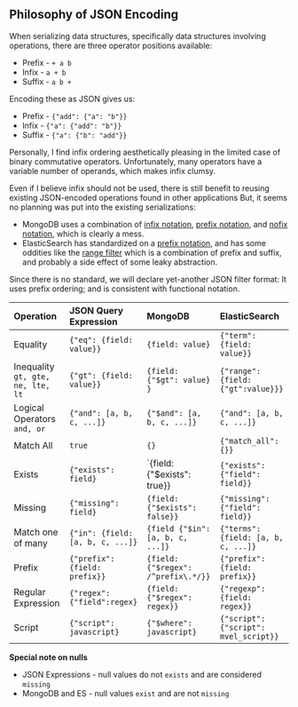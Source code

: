 Philosophy of JSON Encoding
---------------------------

When serializing data structures, specifically data structures involving
operations, there are three operator positions available:

* Prefix - ```+ a b```
* Infix  - ```a + b```
* Suffix - ```a b +```

Encoding these as JSON gives us:

* Prefix - ```{"add": {"a": "b"}}```
* Infix  - ```{"a": {"add": "b"}}```
* Suffix - ```{"a": {"b": "add"}}```

Personally, I find infix ordering aesthetically pleasing in the limited case
of binary commutative operators.  Unfortunately, many operators have
a variable number of operands, which makes infix clumsy.

Even if I believe infix should not be used, there is still benefit
to reusing existing JSON-encoded operations found in other applications
But, it seems no planning was put into the existing serializations:

* MongoDB uses a combination of [infix notation](http://docs.mongodb.org/manual/reference/operator/query/gt/#op._S_gt),
[prefix notation](http://docs.mongodb.org/manual/reference/operator/query/and/#op._S_and),
and [nofix notation](http://caffinc.com/blog/2014/02/mongodb-eq-operator-for-find/),
which is clearly a mess.
* ElasticSearch has standardized on a [prefix notation](http://www.elasticsearch.org/guide/en/elasticsearch/reference/current/query-dsl-term-filter.html),
and has some oddities like the [range filter](http://www.elasticsearch.org/guide/en/elasticsearch/reference/current/query-dsl-range-filter.html)
which is a combination of prefix and suffix, and probably a side effect of some
leaky abstraction.

Since there is no standard, we will declare yet-another JSON filter format:  It uses prefix
ordering; and is consistent with functional notation.

| Operation                     | JSON Query Expression                       | MongoDB                           | ElasticSearch                       |
|:------------------------------|:-------------------------------|:----------------------------------|:------------------------------------|
|Equality                       |`{"eq": {field: value}}`        |`{field: value}`                   |`{"term": {field: value}}`           |
|Inequality `gt, gte, ne, lte, lt`|`{"gt": {field: value}}`      |`{field: {"$gt": value} }`         |`{"range": {field: {"gt":value}}}`   |
|Logical Operators `and, or`    |`{"and": [a, b, c, ...]}`       |`{"$and": [a, b, c, ...]}`         |`{"and": [a, b, c, ...]}`            |
|Match All                      |`true`                          |`{}`                               |`{"match_all": {}}`                  |
|Exists                         |`{"exists": field}`             |`{field: {"$exists": true}}        |`{"exists": {"field": field}}`       |
|Missing                        |`{"missing": field}`            |`{field: {"$exists": false}}`      |`{"missing": {"field": field}}`      |
|Match one of many              |`{"in": {field:[a, b, c, ...]}` |`{field {"$in":[a, b, c, ...]}`    |`{"terms": {field: [a, b, c, ...]}`  |
|Prefix                         |`{"prefix": {field: prefix}}`   |`{field: {"$regex": /^prefix\.*/}}`|`{"prefix": {field: prefix}}`        |
|Regular Expression             |`{"regex": {"field":regex}`     |`{field: {"$regex": regex}}`       |`{"regexp":{field: regex}}`          |
|Script                         |`{"script": javascript}`        |`{"$where": javascript}`           |`{"script": {"script": mvel_script}}`|

**Special note on nulls**
  * JSON Expressions - null values do not `exists` and are considered `missing`
  * MongoDB and ES - null values `exist` and are not `missing`

